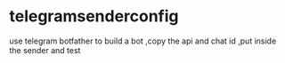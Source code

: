 # telegramsenderconfig

use telegram botfather to build a bot ,copy the api and chat id ,put inside the sender and test 
